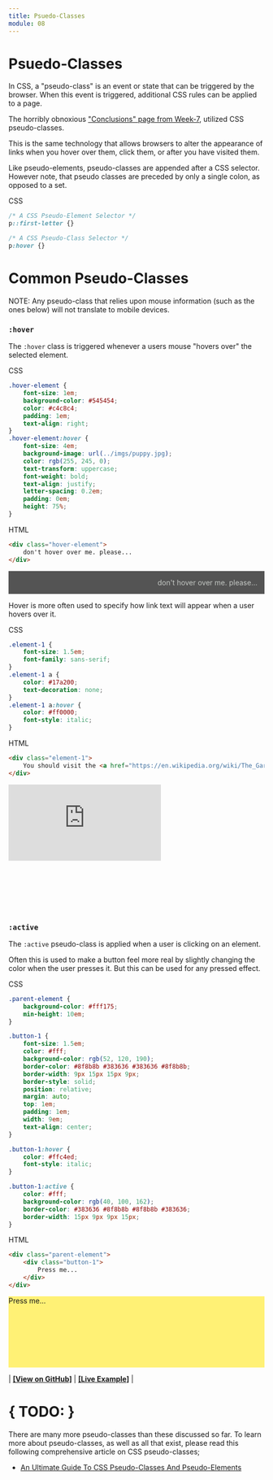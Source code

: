 ```yaml
---
title: Psuedo-Classes
module: 08
---
```


# Psuedo-Classes

In CSS, a "pseudo-class" is an event or state that can be triggered by the browser. When this event is triggered, additional CSS rules can be applied to a page.

The horribly obnoxious ["Conclusions" page from Week-7]({{site.baseurl}}/modules/week-7/conclusions/), utilized CSS pseudo-classes.

This is the same technology that allows browsers to alter the appearance of links when you hover over them, click them, or after you have visited them.

Like pseudo-elements, pseudo-classes are appended after a CSS selector. However note, that pseudo classes are preceded by only a single colon, as opposed to a set.

<div id="code-heading">CSS</div>

```css
/* A CSS Pseudo-Element Selector */
p::first-letter {}

/* A CSS Pseudo-Class Selector */
p:hover {}
```


# Common Pseudo-Classes

NOTE: Any pseudo-class that relies upon mouse information (such as the ones below) will not translate to mobile devices.

### `:hover`

The `:hover` class is triggered whenever a users mouse "hovers over" the selected element.

<div id="code-heading">CSS</div>

```css
.hover-element {
    font-size: 1em;
    background-color: #545454;
    color: #c4c8c4;
    padding: 1em;
    text-align: right;
}
.hover-element:hover {
    font-size: 4em;
    background-image: url(../imgs/puppy.jpg);
    color: rgb(255, 245, 0);
    text-transform: uppercase;
    font-weight: bold;
    text-align: justify;
    letter-spacing: 0.2em;
    padding: 0em;
    height: 75%;
}
```


<div id="code-ruler"></div>
<div id="code-heading">HTML</div>

```html
<div class="hover-element">
    don't hover over me. please...
</div>
```

<div class="displayed_code_example">
    <style>
    .hover-element {
        font-size: 1em;
        background-color: #545454;
        color: #c4c8c4;
        padding: 1em;
        text-align: right;
    }
    .hover-element:hover {
        font-size: 4em;
        background-image: url(../imgs/puppy.jpg);
        color: rgb(255, 245, 0);
        text-transform: uppercase;
        font-weight: bold;
        text-align: justify;
        letter-spacing: 0.2em;
        padding: 0em;
        height: 75%;
    }
    </style>
    <div class="hover-element">
        don't hover over me. please...
    </div>
</div>

Hover is more often used to specify how link text will appear when a user hovers over it.

<div id="code-heading">CSS</div>

```css
.element-1 {
    font-size: 1.5em;
    font-family: sans-serif;
}
.element-1 a {
    color: #17a200;
    text-decoration: none;
}
.element-1 a:hover {
    color: #ff0000;
    font-style: italic;
}
```


<div id="code-ruler"></div>
<div id="code-heading">HTML</div>

```html
<div class="element-1">
    You should visit the <a href="https://en.wikipedia.org/wiki/The_Garden_of_One_Thousand_Buddhas">Garden of a Thousand Buddhas</a> in Montana sometime. It is beautiful.
</div>
```

<div class="displayed_code_example">
    <div class="embed-responsive" style="padding-bottom:100px;"><iframe class="embed-responsive-item" src="https://montana-media-arts.github.io/341-work/lectureCode/08/link-hover-01/" frameborder="0" allowfullscreen></iframe></div>
</div>



### `:active`

The `:active` pseudo-class is applied when a user is clicking on an element.

Often this is used to make a button feel more real by slightly changing the color when the user presses it. But this can be used for any pressed effect.

<div id="code-heading">CSS</div>

```css
.parent-element {
    background-color: #fff175;
    min-height: 10em;
}

.button-1 {
    font-size: 1.5em;
    color: #fff;
    background-color: rgb(52, 120, 190);
    border-color: #8f8b8b #383636 #383636 #8f8b8b;
    border-width: 9px 15px 15px 9px;
    border-style: solid;
    position: relative;
    margin: auto;
    top: 1em;
    padding: 1em;
    width: 9em;
    text-align: center;
}

.button-1:hover {
    color: #ffc4ed;
    font-style: italic;
}

.button-1:active {
    color: #fff;
    background-color: rgb(40, 100, 162);
    border-color: #383636 #8f8b8b #8f8b8b #383636;
    border-width: 15px 9px 9px 15px;
}
```


<div id="code-ruler"></div>
<div id="code-heading">HTML</div>

```html
<div class="parent-element">
    <div class="button-1">
        Press me...
    </div>
</div>
```

<div class="displayed_code_example">
<style>
.parent-element {
    background-color: #fff175;
    min-height: 10em;
}

.button-1 {
    font-size: 1.5em;
    color: #fff;
    background-color: rgb(52, 120, 190);
    border-color: #8f8b8b #383636 #383636 #8f8b8b;
    border-width: 9px 15px 15px 9px;
    border-style: solid;
    position: relative;
    margin: auto;
    top: 1em;
    padding: 1em;
    width: 9em;
    text-align: center;
}

.button-1:hover {
    color: #ffc4ed;
    font-style: italic;
}

.button-1:active {
    color: #fff;
    background-color: rgb(40, 100, 162);
    border-color: #383636 #8f8b8b #8f8b8b #383636;
    border-width: 15px 9px 9px 15px;
}

</style>

<div class="parent-element">
<div class="button-1">
    Press me...
</div>
</div>

</div>

| [**[View on GitHub]**](https://github.com/Montana-Media-Arts/341-work/tree/master/lectureCode/08/active-01/index.html) | [**[Live Example]**](https://montana-media-arts.github.io/341-work/lectureCode/08/active-01/) |





# { TODO: }
There are many more pseudo-classes than these discussed so far. To learn more about pseudo-classes, as well as all that exist, please read this following comprehensive article on CSS pseudo-classes;

- [An Ultimate Guide To CSS Pseudo-Classes And Pseudo-Elements](https://www.smashingmagazine.com/2016/05/an-ultimate-guide-to-css-pseudo-classes-and-pseudo-elements/)
